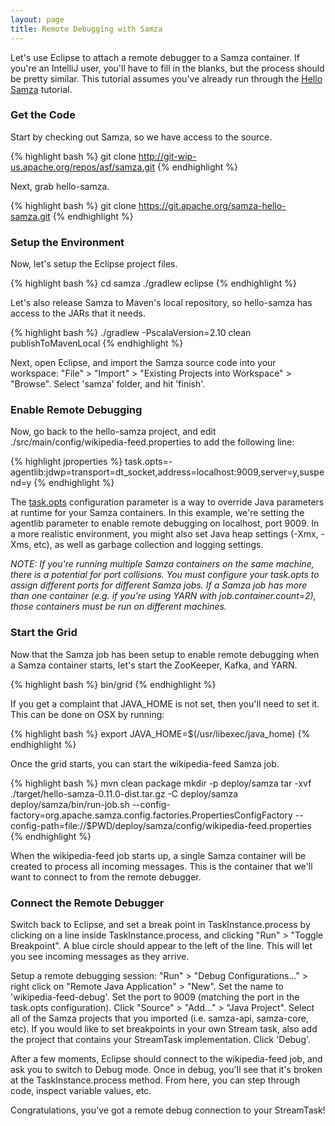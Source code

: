 ```yaml
---
layout: page
title: Remote Debugging with Samza
---
```

<!--
   Licensed to the Apache Software Foundation (ASF) under one or more
   contributor license agreements.  See the NOTICE file distributed with
   this work for additional information regarding copyright ownership.
   The ASF licenses this file to You under the Apache License, Version 2.0
   (the "License"); you may not use this file except in compliance with
   the License.  You may obtain a copy of the License at

       http://www.apache.org/licenses/LICENSE-2.0

   Unless required by applicable law or agreed to in writing, software
   distributed under the License is distributed on an "AS IS" BASIS,
   WITHOUT WARRANTIES OR CONDITIONS OF ANY KIND, either express or implied.
   See the License for the specific language governing permissions and
   limitations under the License.
-->

Let's use Eclipse to attach a remote debugger to a Samza container. If you're an IntelliJ user, you'll have to fill in the blanks, but the process should be pretty similar. This tutorial assumes you've already run through the [Hello Samza](../../../startup/hello-samza/{{site.version}}/) tutorial.

### Get the Code

Start by checking out Samza, so we have access to the source.

{% highlight bash %}
git clone http://git-wip-us.apache.org/repos/asf/samza.git
{% endhighlight %}

Next, grab hello-samza.

{% highlight bash %}
git clone https://git.apache.org/samza-hello-samza.git
{% endhighlight %}

### Setup the Environment

Now, let's setup the Eclipse project files.

{% highlight bash %}
cd samza
./gradlew eclipse
{% endhighlight %}

Let's also release Samza to Maven's local repository, so hello-samza has access to the JARs that it needs.

{% highlight bash %}
./gradlew -PscalaVersion=2.10 clean publishToMavenLocal
{% endhighlight %}

Next, open Eclipse, and import the Samza source code into your workspace: "File" &gt; "Import" &gt; "Existing Projects into Workspace" &gt; "Browse". Select 'samza' folder, and hit 'finish'.

### Enable Remote Debugging

Now, go back to the hello-samza project, and edit ./src/main/config/wikipedia-feed.properties to add the following line:

{% highlight jproperties %}
task.opts=-agentlib:jdwp=transport=dt_socket,address=localhost:9009,server=y,suspend=y
{% endhighlight %}

The [task.opts](../../documentation/{{site.version}}/jobs/configuration-table.html) configuration parameter is a way to override Java parameters at runtime for your Samza containers. In this example, we're setting the agentlib parameter to enable remote debugging on localhost, port 9009. In a more realistic environment, you might also set Java heap settings (-Xmx, -Xms, etc), as well as garbage collection and logging settings.

*NOTE: If you're running multiple Samza containers on the same machine, there is a potential for port collisions. You must configure your task.opts to assign different ports for different Samza jobs. If a Samza job has more than one container (e.g. if you're using YARN with job.container.count=2), those containers must be run on different machines.*

### Start the Grid

Now that the Samza job has been setup to enable remote debugging when a Samza container starts, let's start the ZooKeeper, Kafka, and YARN.

{% highlight bash %}
bin/grid
{% endhighlight %}

If you get a complaint that JAVA_HOME is not set, then you'll need to set it. This can be done on OSX by running:

{% highlight bash %}
export JAVA_HOME=$(/usr/libexec/java_home)
{% endhighlight %}

Once the grid starts, you can start the wikipedia-feed Samza job.

{% highlight bash %}
mvn clean package
mkdir -p deploy/samza
tar -xvf ./target/hello-samza-0.11.0-dist.tar.gz -C deploy/samza
deploy/samza/bin/run-job.sh --config-factory=org.apache.samza.config.factories.PropertiesConfigFactory --config-path=file://$PWD/deploy/samza/config/wikipedia-feed.properties
{% endhighlight %}

When the wikipedia-feed job starts up, a single Samza container will be created to process all incoming messages. This is the container that we'll want to connect to from the remote debugger.

### Connect the Remote Debugger

Switch back to Eclipse, and set a break point in TaskInstance.process by clicking on a line inside TaskInstance.process, and clicking "Run" &gt; "Toggle Breakpoint". A blue circle should appear to the left of the line. This will let you see incoming messages as they arrive.

Setup a remote debugging session: "Run" &gt; "Debug Configurations..." &gt; right click on "Remote Java Application" &gt; "New". Set the name to 'wikipedia-feed-debug'. Set the port to 9009 (matching the port in the task.opts configuration). Click "Source" &gt; "Add..." &gt; "Java Project". Select all of the Samza projects that you imported (i.e. samza-api, samza-core, etc). If you would like to set breakpoints in your own Stream task, also add the project that contains your StreamTask implementation. Click 'Debug'.

After a few moments, Eclipse should connect to the wikipedia-feed job, and ask you to switch to Debug mode. Once in debug, you'll see that it's broken at the TaskInstance.process method. From here, you can step through code, inspect variable values, etc.

Congratulations, you've got a remote debug connection to your StreamTask!
